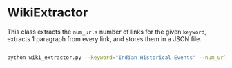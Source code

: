# WikiExtractor

This class extracts the `num_urls` number of links for the given `keyword`, extracts 1 paragraph from every link, and stores them in a JSON file.

```zsh

python wiki_extractor.py --keyword="Indian Historical Events" --num_urls=10 --output="out.json"

```
